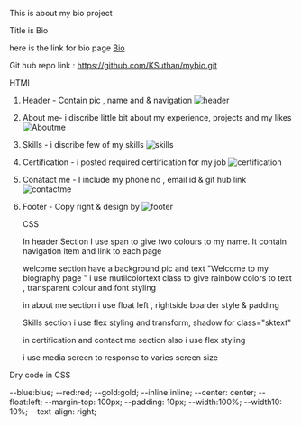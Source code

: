 This is about my bio project




Title is Bio

here is the link for bio page  [Bio](https://www.google.com)
 
 Git hub repo link : https://github.com/KSuthan/mybio.git



HTMl 
1. Header - Contain  pic , name and & navigation
 ![header](https://user-images.githubusercontent.com/91926452/140617353-b242b4bd-6d1d-4607-b466-e71462ba7611.png)

2. About me- i discribe little bit about my experience, projects and my likes 
  ![Aboutme](https://user-images.githubusercontent.com/91926452/140617394-bb2733cf-c759-46d2-a704-57ca8b8454d0.png)


3. Skills - i discribe few of my skills 
   ![skills](https://user-images.githubusercontent.com/91926452/140617408-fcfef3d0-75e4-4621-a282-6288e2e3272f.png)

4. Certification - i posted required certification for my job
   ![certification](https://user-images.githubusercontent.com/91926452/140617411-890e68a8-abba-41a7-86cf-9b5e52ddfcb1.png)

5. Conatact me - I include my phone no , email id & git hub link
  ![contactme](https://user-images.githubusercontent.com/91926452/140617442-e22e6592-7c4a-41d7-8366-3a488bec1e1d.png)


6. Footer - Copy right & design by
  ![footer](https://user-images.githubusercontent.com/91926452/140617421-d77543aa-a7cf-4124-89c1-28cd3b07d0c7.png)


    CSS

    In header Section I use span to give two colours to my name. It contain navigation item and link to each page

    welcome section have a background pic and text "Welcome to my biography page " i use mutilcolortext class to give rainbow colors to text , transparent colour and font styling

    in about me section i use float left , rightside boarder style & padding 

    Skills section i use flex styling and transform, shadow for class="sktext"

    in certification and contact me section also i use flex styling

    i use media screen to response to varies screen size


 Dry code in CSS 

   --blue:blue;
  --red:red;
  --gold:gold;
  --inline:inline;
  --center: center;
  --float:left;
  --margin-top: 100px;
  --padding: 10px;
  --width:100%;
  --width10: 10%;
  --text-align: right;


